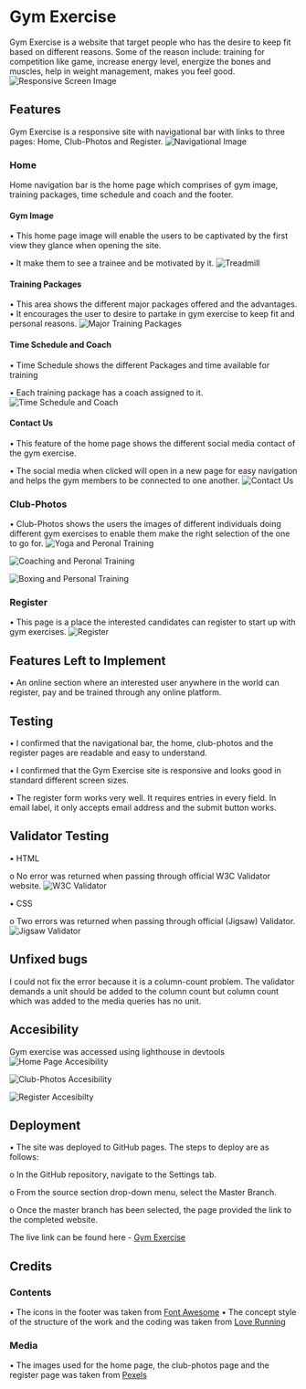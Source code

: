 # Gym Exercise
Gym Exercise is a website that target people who has the desire to keep fit based on different reasons. Some of the reason include: training for competition like game, increase energy level, energize the bones and muscles, help in weight management, makes you feel good.
![Responsive Screen Image](<assets/images/responsive pic.png>)

## Features
Gym Exercise is a responsive site with navigational bar with links to three pages: Home, Club-Photos and Register. 
![Navigational Image](<assets/images/Navigational links.png>)

### Home
Home navigation bar is the home page which comprises of gym image, training packages, time schedule and coach and the footer. 
#### Gym Image
•	This home page image will enable the users to be captivated by the first view they glance when opening the site. 

•	It make them to see a trainee and be motivated by it.
![Treadmill](assets/images/Treadmill.png)

#### Training Packages
•	This area shows the different major packages offered and the advantages.
•	It encourages the user to desire to partake in gym exercise to keep fit and personal reasons.
![Major Training Packages](<training packages.png>)

#### Time Schedule and Coach
•	Time Schedule shows the different Packages and time available for training

•	Each training package has a coach assigned to it. 
![Time Schedule and Coach](<time schedule.png>)

#### Contact Us
•	This feature of the home page shows the different social media contact of the gym exercise.

•	The social media when clicked will open in a new page for easy navigation and helps the gym members to be connected to one another. 
![Contact Us](<contact us.png>)

### Club-Photos 
•	Club-Photos shows the users the images of different individuals doing different gym exercises to enable them make the right selection of the one to go for.
![Yoga and Peronal Training](<yoga and personal training.png>)

![Coaching and Peronal Training ](<coaching and personal training.png>)

![Boxing and Personal Training](<boxing and personal training.png>)

### Register
•	This page is a place the interested candidates can register to start up with gym exercises. 
![Register](register-1.png)

## Features Left to Implement
•	An online section where an interested user anywhere in the world can register, pay and be trained through any online platform.

## Testing
•	I confirmed that the navigational bar, the home, club-photos and the register pages are readable and easy to understand.

•	I confirmed that the Gym Exercise site is responsive and looks good in standard different screen sizes.

•	The register form works very well. It requires entries in every field. In email label, it only accepts email address and the submit button works.

## Validator Testing
•	HTML

o	No error was returned when passing through official W3C Validator website.
![W3C Validator](<html check.png>)

•	CSS

o	Two errors was returned when passing through official (Jigsaw) Validator.
![Jigsaw Validator](<jigsaw validator.png>)

## Unfixed bugs
I could not fix the error because it is a column-count problem. The validator demands a unit should be added to the column count but column count which was added to the media queries has no unit.

## Accesibility
Gym exercise was accessed using lighthouse in devtools
![Home Page Accesibility](<home lighthouse rate.png>)

![Club-Photos Accesibility ](<club-photos lighthouse rate.png>)

![Register Accesibilty](<register lighthouse rate.png>)

## Deployment
•	The site was deployed to GitHub pages. The steps to deploy  are as follows:

o	In the GitHub repository, navigate to the Settings tab.

o	From the source section drop-down menu, select the Master Branch.

o	Once the master branch has been selected, the page provided the link to the completed website.

The live link can be found here - [Gym Exercise](https://chijioke100.github.io/gym/)

## Credits

### Contents
•	The icons in the footer was taken from [Font Awesome](https://fontawesome.com/)
•	The concept style of the structure of the work and the coding was taken from [Love Running](https://code-institute-org.github.io/love-running-2.0/index.html)

### Media
•	The images used for the home page, the club-photos page and the register page was taken from [Pexels](https://www.pexels.com) 



